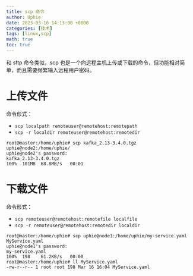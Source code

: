 ```yaml
---
title: scp 命令
author: Uphie
date: 2023-03-16 14:13:00 +0800
categories: [技术]
tags: [linux,scp]
math: true
toc: true
---
```


和 sftp 命令类似，scp 也是一个向远程主机上传或下载的命令，但功能相对简单，而且需要频繁输入远程用户密码。

# 上传文件

命令形式：
- `scp localpath remoteuser@remotehost:remotepath`
- `scp -r localdir remoteuser@remotehost:remotedir`

```console
root@master:/home/uphie# scp kafka_2.13-3.4.0.tgz uphie@node2:/home/uphie/
uphie@node2's password:
kafka_2.13-3.4.0.tgz                                                                                                                              100%  101MB  68.8MB/s   00:01
```


# 下载文件

命令形式：
- `scp remoteuser@remotehost:remotefile localfile`
- `scp -r remoteuser@remotehost:remotedir localdir`

```console
root@master:/home/uphie# scp uphie@node1:/home/uphie/my-service.yaml MyService.yaml
uphie@node1's password:
my-service.yaml                                                                                                                                   100%  198    61.2KB/s   00:00
root@master:/home/uphie# ll MyService.yaml
-rw-r--r-- 1 root root 198 Mar 16 16:04 MyService.yaml
```